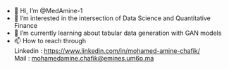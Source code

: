 - 👋 Hi, I’m @MedAmine-1
- 👀 I’m interested in the intersection of Data Science and Quantitative Finance
- 🌱 I’m currently learning about tabular data generation with GAN models
- 📫 How to reach through<br />  Linkedin :  https://www.linkedin.com/in/mohamed-amine-chafik/ <br />
                    Mail :       mohamedamine.chafik@emines.um6p.ma

<!---
MedAmine-1/MedAmine-1 is a ✨ special ✨ repository because its `README.md` (this file) appears on your GitHub profile.
You can click the Preview link to take a look at your changes.
--->
